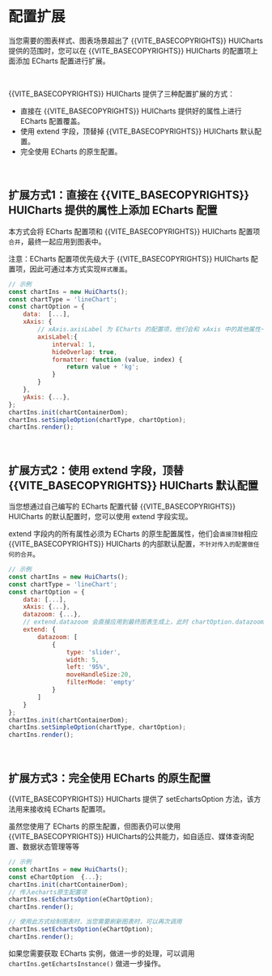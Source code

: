 # 配置扩展

当您需要的图表样式、图表场景超出了 {{VITE_BASECOPYRIGHTS}} HUICharts 提供的范围时，您可以在 {{VITE_BASECOPYRIGHTS}} HUICharts 的配置项上面添加 ECharts 配置进行扩展。

</br>

{{VITE_BASECOPYRIGHTS}} HUICharts 提供了三种配置扩展的方式：
- 直接在 {{VITE_BASECOPYRIGHTS}} HUICharts 提供好的属性上进行 ECharts 配置覆盖。
- 使用 extend 字段，顶替掉 {{VITE_BASECOPYRIGHTS}} HUICharts 默认配置。
- 完全使用 ECharts 的原生配置。

</br>

## 扩展方式1：直接在 {{VITE_BASECOPYRIGHTS}} HUICharts 提供的属性上添加 ECharts 配置

本方式会将 ECharts 配置项和 {{VITE_BASECOPYRIGHTS}} HUICharts 配置项`合并`，最终一起应用到图表中。

注意：ECharts 配置项优先级大于 {{VITE_BASECOPYRIGHTS}} HUICharts 配置项，因此可通过本方式实现`样式覆盖`。

```javascript
// 示例
const chartIns = new HuiCharts();
const chartType = 'lineChart';
const chartOption = {
    data:  [...],
    xAxis: {
        // xAxis.axisLabel 为 ECharts 的配置项，他们会和 xAxis 中的其他属性一起应用到图表中
        axisLabel:{
            interval: 1,
            hideOverlap: true,
            formatter: function (value, index) {
                return value + 'kg';
            }
        }
    },
    yAxis: {...},
};
chartIns.init(chartContainerDom); 
chartIns.setSimpleOption(chartType, chartOption);
chartIns.render();
```

</br>

## 扩展方式2：使用 extend 字段，顶替 {{VITE_BASECOPYRIGHTS}} HUICharts 默认配置

当您想通过自己编写的 ECharts 配置代替 {{VITE_BASECOPYRIGHTS}} HUICharts 的默认配置时，您可以使用 extend 字段实现。

extend 字段内的所有属性必须为 ECharts 的原生配置属性，他们会`直接顶替`相应 {{VITE_BASECOPYRIGHTS}} HUICharts 的内部默认配置，`不针对传入的配置做任何的合并`。

```javascript
// 示例
const chartIns = new HuiCharts();
const chartType = 'lineChart';
const chartOption = {
    data: [...],
    xAxis: {...},
    datazoom: {...},
    // extend.datazoom 会直接应用到最终图表生成上，此时 chartOption.datazoom 是无效的
    extend: {
        datazoom: [
            {
                type: 'slider',
                width: 5,
                left: '95%',
                moveHandleSize:20,
                filterMode: 'empty'
            }
        ]
    }
};
chartIns.init(chartContainerDom);
chartIns.setSimpleOption(chartType, chartOption);
chartIns.render();
```

</br>

## 扩展方式3：完全使用 ECharts 的原生配置

{{VITE_BASECOPYRIGHTS}} HUICharts 提供了 setEchartsOption 方法，该方法用来接收纯 ECharts 配置项。

虽然您使用了 ECharts 的原生配置，但图表仍可以使用 {{VITE_BASECOPYRIGHTS}} HUICharts的公共能力，如自适应、媒体查询配置、数据状态管理等等

```javascript
// 示例
const chartIns = new HuiCharts();
const eChartOption  {...};
chartIns.init(chartContainerDom);
// 传入echarts原生配置项
chartIns.setEchartsOption(eChartOption);
chartIns.render();

// 使用此方式绘制图表时，当您需要刷新图表时，可以再次调用
chartIns.setEchartsOption(eChartOption);
chartIns.render();
```

如果您需要获取 ECharts 实例，做进一步的处理，可以调用 `chartIns.getEchartsInstance()` 做进一步操作。